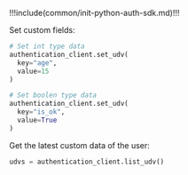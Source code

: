 !!!include(common/init-python-auth-sdk.md)!!!

Set custom fields:

```python
# Set int type data
authentication_client.set_udv(
  key="age",
  value=15
)

# Set boolen type data
authentication_client.set_udv(
  key="is_ok",
  value=True
)
```

Get the latest custom data of the user:

```python
udvs = authentication_client.list_udv()
```